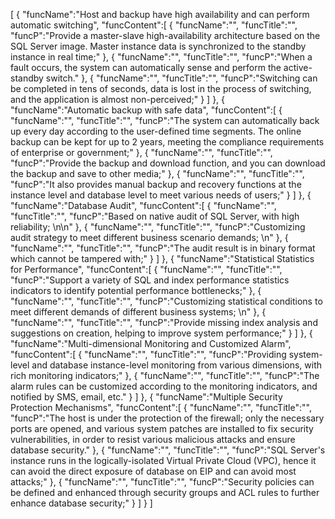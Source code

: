 [
	{
		"funcName":"Host and backup have high availability and can perform automatic switching",
		"funcContent":[
			{
				"funcName":"",
				"funcTitle":"",
				"funcP":"Provide a master-slave high-availability architecture based on the SQL Server image. Master instance data is synchronized to the standby instance in real time;"
			},
			{
				"funcName":"",
				"funcTitle":"",
				"funcP":"When a fault occurs, the system can automatically sense and perform the active-standby switch."
			},
			{
				"funcName":"",
				"funcTitle":"",
				"funcP":"Switching can be completed in tens of seconds, data is lost in the process of switching, and the application is almost non-perceived;"
			}
		]
	},
	{
		"funcName":"Automatic backup with safe data",
		"funcContent":[
			{
				"funcName":"",
				"funcTitle":"",
				"funcP":"The system can automatically back up every day according to the user-defined time segments. The online backup can be kept for up to 2 years, meeting the compliance requirements of enterprise or government;"
			},
			{
				"funcName":"",
				"funcTitle":"",
				"funcP":"Provide the backup and download function, and you can download the backup and save to other media;"
			},
			{
				"funcName":"",
				"funcTitle":"",
				"funcP":"It also provides manual backup and recovery functions at the instance level and database level to meet various needs of users;"
			}
		]
	},
	{
		"funcName":"Database Audit",
		"funcContent":[
			{
				"funcName":"",
				"funcTitle":"",
				"funcP":"Based on native audit of SQL Server, with high reliability; \n\n"
			},
			{
				"funcName":"",
				"funcTitle":"",
				"funcP":"Customizing audit strategy to meet different business scenario demands; \n"
			},
			{
				"funcName":"",
				"funcTitle":"",
				"funcP":"The audit result is in binary format which cannot be tampered with;"
			}
		]
	},
	{
		"funcName":"Statistical Statistics for Performance",
		"funcContent":[
			{
				"funcName":"",
				"funcTitle":"",
				"funcP":"Support a variety of SQL and index performance statistics indicators to identify potential performance bottlenecks;"
			},
			{
				"funcName":"",
				"funcTitle":"",
				"funcP":"Customizing statistical conditions to meet different demands of different business systems; \n"
			},
			{
				"funcName":"",
				"funcTitle":"",
				"funcP":"Provide missing index analysis and suggestions on creation, helping to improve system performance;"
			}
		]
	},
	{
		"funcName":"Multi-dimensional Monitoring and Customized Alarm",
		"funcContent":[
			{
				"funcName":"",
				"funcTitle":"",
				"funcP":"Providing system-level and database instance-level monitoring from various dimensions, with rich monitoring indicators;"
			},
			{
				"funcName":"",
				"funcTitle":"",
				"funcP":"The alarm rules can be customized according to the monitoring indicators, and notified by SMS, email, etc."
			}
		]
	},
	{
		"funcName":"Multiple Security Protection Mechanisms",
		"funcContent":[
			{
				"funcName":"",
				"funcTitle":"",
				"funcP":"The host is under the protection of the firewall; only the necessary ports are opened, and various system patches are installed to fix security vulnerabilities, in order to resist various malicious attacks and ensure database security."
			},
			{
				"funcName":"",
				"funcTitle":"",
				"funcP":"SQL Server's instance runs in the logically-isolated Virtual Private Cloud (VPC), hence it can avoid the direct exposure of database on EIP and can avoid most attacks;"
			},
			{
				"funcName":"",
				"funcTitle":"",
				"funcP":"Security policies can be defined and enhanced through security groups and ACL rules to further enhance database security;"
			}
		]
	}
]
